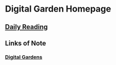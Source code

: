 # Digital Garden Homepage

## [Daily Reading](/dailyreading.md)

## Links of Note
### [Digital Gardens](/thwiki/digitalgardens.md/digitalgardens)
